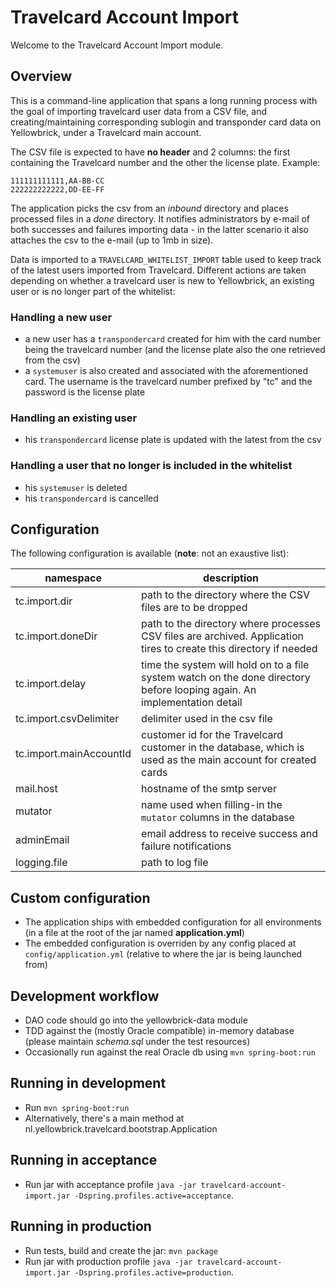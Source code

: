 # Travelcard Account Import

Welcome to the Travelcard Account Import module.

## Overview

This is a command-line application that spans a long running process with the goal of importing travelcard user data from a CSV file, and creating/maintaining corresponding sublogin and transponder card data on Yellowbrick, under a Travelcard main account.

The CSV file is expected to have **no header** and 2 columns: the first containing the Travelcard number and the other the license plate. Example:

```
111111111111,AA-BB-CC
222222222222,DD-EE-FF
```

The application picks the csv from an _inbound_ directory and places processed files in a _done_ directory. It notifies administrators by e-mail of both successes and failures importing data - in the latter scenario it also attaches the csv to the e-mail (up to 1mb in size).

Data is imported to a `TRAVELCARD_WHITELIST_IMPORT` table used to keep track of the latest users imported from Travelcard. Different actions are taken depending on whether a travelcard user is new to Yellowbrick, an existing user or is no longer part of the whitelist:

### Handling a new user

* a new user has a `transpondercard` created for him with the card number being the travelcard number (and the license plate also the one retrieved from the csv)
* a `systemuser` is also created and associated with the aforementioned card. The username is the travelcard number prefixed by "tc" and the password is the license plate

### Handling an existing user

* his `transpondercard` license plate is updated with the latest from the csv

### Handling a user that no longer is included in the whitelist

* his `systemuser` is deleted
* his `transpondercard` is cancelled

## Configuration

The following configuration is available (**note**: not an exaustive list):

|namespace              |description                                                                                                             |
|-----------------------|------------------------------------------------------------------------------------------------------------------------|
|tc.import.dir          |path to the directory where the CSV files are to be dropped                                                             |
|tc.import.doneDir      |path to the directory where processes CSV files are archived. Application tires to create this directory if needed      |
|tc.import.delay        |time the system will hold on to a file system watch on the done directory before looping again. An implementation detail|
|tc.import.csvDelimiter |delimiter used in the csv file                                                                                          |
|tc.import.mainAccountId|customer id for the Travelcard customer in the database, which is used as the main account for created cards            |
|mail.host              |hostname of the smtp server                                                                                             |
|mutator                |name used when filling-in the `mutator` columns in the database                                                         |
|adminEmail             |email address to receive success and failure notifications                                                              |
|logging.file           |path to log file                                                                                                        |


## Custom configuration

* The application ships with embedded configuration for all environments (in a file at the root of the jar named **application.yml**)
* The embedded configuration is overriden by any config placed at `config/application.yml` (relative to where the jar is being launched from)

## Development workflow

* DAO code should go into the yellowbrick-data module
* TDD against the (mostly Oracle compatible) in-memory database (please maintain _schema.sql_ under the test resources)
* Occasionally run against the real Oracle db using `mvn spring-boot:run`

## Running in development

* Run `mvn spring-boot:run` 
* Alternatively, there's a main method at nl.yellowbrick.travelcard.bootstrap.Application

## Running in acceptance

* Run jar with acceptance profile `java -jar travelcard-account-import.jar -Dspring.profiles.active=acceptance`.

## Running in production

* Run tests, build and create the jar: `mvn package`
* Run jar with production profile `java -jar travelcard-account-import.jar -Dspring.profiles.active=production`.


